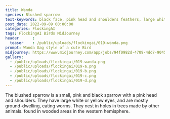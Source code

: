 ```yaml
---
title: Wanda
species: Blushed sparrow
text-keywords: black face, pink head and shoulders feathers, large white or yellow eyes. Mostly eats worms by digging at the ground. Nests in holes in trees made by other animals
post_date: 2022-09-09 00:00:00
categories: FlockingAI
tags: FlockingAI Birds MidJourney 
header      :
  teaser    : /public/uploads/flockingai/019-wanda.png
prompt: Wanda Gag style of a cute Bird
midjourney: https://www.midjourney.com/app/jobs/94f0982d-4709-4dd7-9045-570ab3ec1bab
gallery: 
  - /public/uploads/flockingai/019-wanda.png
  - /public/uploads/flockingai/019-a.png
  - /public/uploads/flockingai/019-b.png
  - /public/uploads/flockingai/019-c.png
  - /public/uploads/flockingai/019-d.png
---
```


The blushed sparrow is a small, pink and black sparrow with a pink head and shoulders. They have large white or yellow eyes, and are mostly ground-dwelling, eating worms. They nest in holes in trees made by other animals. found in wooded areas in the western hemisphere.
